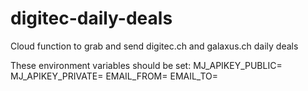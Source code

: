 # digitec-daily-deals
Cloud function to grab and send digitec.ch and galaxus.ch daily deals

These environment variables should be set:
MJ_APIKEY_PUBLIC=
MJ_APIKEY_PRIVATE=
EMAIL_FROM=
EMAIL_TO=